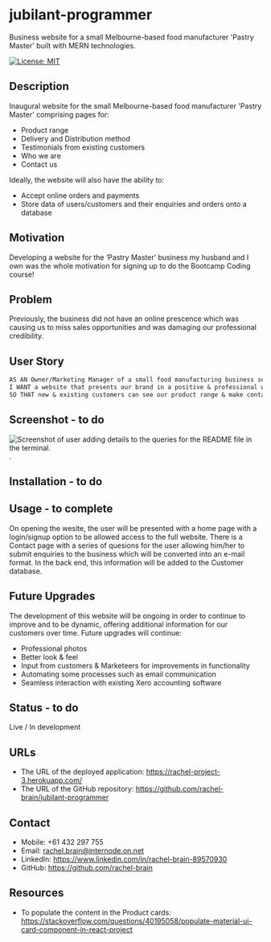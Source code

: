 # jubilant-programmer
Business website for a small Melbourne-based food manufacturer 'Pastry Master' built with MERN technologies.

[![License: MIT](https://img.shields.io/badge/License-MIT-yellow.svg)](https://opensource.org/licenses/MIT)


## Description
Inaugural website for the small Melbourne-based food manufacturer 'Pastry Master' comprising pages for:
* Product range
* Delivery and Distribution method
* Testimonials from existing customers
* Who we are
* Contact us

Ideally, the website will also have the ability to:
* Accept online orders and payments
* Store data of users/customers and their enquiries and orders onto a database
    
## Motivation
Developing a website for the ‘Pastry Master’ business my husband and I own was the whole motivation for signing up to do the Bootcamp Coding course!
    
## Problem
Previously, the business did not have an online prescence which was causing us to miss sales opportunities and was damaging our professional credibility.

## User Story
```md
AS AN Owner/Marketing Manager of a small food manufacturing business selling pastry to other small businesses, 
I WANT a website that presents our brand in a positive & professional way,
SO THAT new & existing customers can see our product range & make contact with us digitally & we can build a database of customers.
```

## Screenshot - to do
![Screenshot of user adding details to the queries for the README file in the terminal.](./develop/screenshotJPG).
    
    
## Installation - to do


    
## Usage - to complete
On opening the wesite, the user will be presented with a home page with a login/signup option to be allowed access to the full website.  There is a Contact page with a series of quesions for the user allowing him/her to submit enquiries to the business which will be converted into an e-mail format.  In the back end, this information will be added to the Customer database.

## Future Upgrades
The development of this website will be ongoing in order to continue to improve and to be dynamic, offering additional information for our customers over time.  Future upgrades will continue:
* Professional photos
* Better look & feel
* Input from customers & Marketeers for improvements in functionality
* Automating some processes such as email communication
* Seamless interaction with existing Xero accounting software

## Status - to do
Live / In development

## URLs
* The URL of the deployed application:  https://rachel-project-3.herokuapp.com/
* The URL of the GitHub repository:     https://github.com/rachel-brain/jubilant-programmer

## Contact
* Mobile: +61 432 297 755
* Email: rachel.brain@internode.on.net
* LinkedIn: https://www.linkedin.com/in/rachel-brain-89570930
* GitHub: https://github.com/rachel-brain


## Resources
* To populate the content in the Product cards: https://stackoverflow.com/questions/40195058/populate-material-ui-card-component-in-react-project
